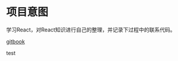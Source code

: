# 项目意图
学习React，对React知识进行自己的整理，并记录下过程中的联系代码。

[gitbook](https://hungryyang.gitbooks.io/learnreact/content/)

test